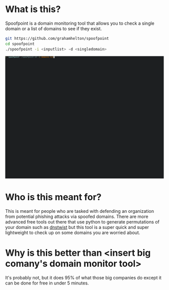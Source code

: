  # What is this?
 Spoofpoint is a domain monitoring tool that allows you to check a single domain or a list of domains to see if they exist.

 ```bash
git https://github.com/grahamhelton/spoofpoint 
cd spoofpoint
./spoofpoint -i <inputlist> -d <singledomain>
```
![](/example.gif)

# Who is this meant for?
This is meant for people who are tasked with defending an organization from potential phishing attacks via spoofed domains. There are more advanced free tools out there that use python to generate permutations of your domain such as [dnstwist](https://github.com/elceef/dnstwist) but this tool is a super quick and super lightweight to check up on some domains you are worried about.

# Why is this better than <insert big comany's domain monitor tool>
It's probably not, but it does 95% of what those big companies do except it can be done for free in under 5 minutes.
